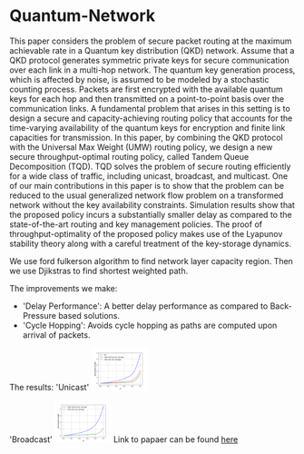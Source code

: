 # Quantum-Network

This paper considers the problem of secure packet routing at the maximum achievable rate in a Quantum key distribution (QKD) network. Assume that a QKD protocol generates symmetric private keys for secure communication over each link in a multi-hop network. The quantum key generation process, which is affected by noise, is assumed to be modeled by a stochastic counting process. Packets are first encrypted with the available quantum keys for each hop and then transmitted on a point-to-point basis over the communication links. A fundamental problem that arises in this setting is to design a secure and capacity-achieving routing policy that accounts for the time-varying availability of the quantum keys for encryption and finite link capacities for transmission. In this paper, by combining the QKD protocol with the Universal Max Weight (UMW) routing policy, we design a new secure throughput-optimal routing policy, called Tandem Queue Decomposition (TQD). TQD solves the problem of secure routing efficiently for a wide class of traffic, including unicast, broadcast, and multicast. One of our main contributions in this paper is to show that the problem can be reduced to the usual generalized network flow problem on a transformed network without the key availability constraints. Simulation results show that the proposed policy incurs a substantially smaller delay as compared to the state-of-the-art routing and key management policies. The proof of throughput-optimality of the proposed policy makes use of the Lyapunov stability theory along with a careful treatment of the key-storage dynamics.

We use ford fulkerson algorithm to find network layer capacity region. Then we use Djikstras to find shortest weighted path.

The improvements we make:
- 'Delay Performance': A better delay performance as compared to Back-Pressure based solutions.
- 'Cycle Hopping': Avoids cycle hopping as paths are computed upon arrival of packets.

The results:
'Unicast'
<img src="https://github.com/VishnuBeji/Quantum-Network/blob/master/images/fireee.png" width="100px"/>

'Broadcast' 
<img src="https://github.com/VishnuBeji/Quantum-Network/blob/master/images/broadcastSim.png" width="100px"/>
Link to papaer can be found [here](https://ieeexplore.ieee.org/abstract/document/9668578)

